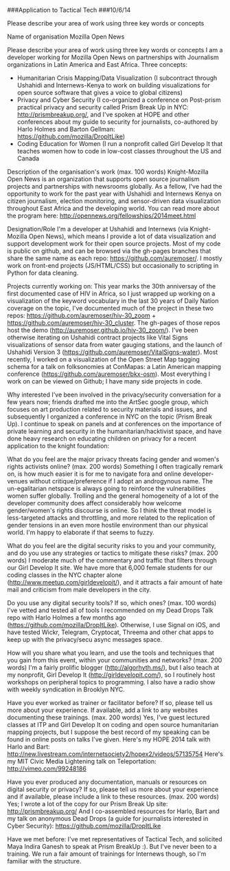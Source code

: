 ###Application to Tactical Tech
###10/6/14

Please describe your area of work using three key words or concepts


Name of organisation 
Mozilla Open News

Please describe your area of work using three key words or concepts
I am a developer working for Mozilla Open News on partnerships with Journalism organizations in Latin America and East Africa. Three concepts:
* Humanitarian Crisis Mapping/Data Visualization (I subcontract through Ushahidi and Internews-Kenya to work on building visualizations for open source software that gives a voice to global citizens)
* Privacy and Cyber Security (I co-organized a conference on Post-prism practical privacy and security called Prism Break Up in NYC: http://prismbreakup.org/, and I've spoken at HOPE and other conferences about my guide to security for journalists, co-authored by Harlo Holmes and Barton Gellman: https://github.com/mozilla/DropItLike)
* Coding Education for Women (I run a nonprofit called Girl Develop It that teaches women how to code in low-cost classes throughout the US and Canada

Description of the organisation's work (max. 100 words)
Knight-Mozilla Open News is an organization that supports open source journalism projects and partnerships with newsrooms globally. As a fellow, I've had the opportunity to work for the past year with Ushahidi and Internews Kenya on citizen journalism, election monitoring, and sensor-driven data visualization throughout East Africa and the developing world. You can read more about the program here: http://opennews.org/fellowships/2014meet.html

Designation/Role
I'm a developer at Ushahidi and Internews (via Knight-Mozilla Open News), which means I provide a lot of data visualization and support development work for their open source projects. Most of my code is public on github, and can be browsed via the gh-pages branches that share the same name as each repo: https://github.com/auremoser/. I mostly work on front-end projects (JS/HTML/CSS) but occasionally to scripting in Python for data cleaning. 

Projects currently working on: 
This year marks the 30th anniversay of the first documented case of HIV in Africa, so I just wrapped up working on a visualization of the keyword vocabulary in the last 30 years of Daily Nation coverage on the topic, I've documented much of the project in these two repos: https://github.com/auremoser/hiv-30_zoom + https://github.com/auremoser/hiv-30_cluster. The gh-pages of those repos host the demo (http://auremoser.github.io/hiv-30_zoom/). I've been otherwise iterating on Ushahidi contract projects like Vital Signs visualizations of sensor data from water gauging stations, and the launch of Ushahidi Version 3 (https://github.com/auremoser/VitalSigns-water). Most recently, I worked on a visualization of the Open Street Map tagging schema for a talk on folksonomies at ConMapas: a Latin American mapping conference (https://github.com/auremoser/bkx-osm). Most everything I work on can be viewed on Github; I have many side projects in code.

Why interested
I've been involved in the privacy/security conversation for a few years now; friends drafted me into the ArtSec google group, which focuses on art production related to security materials and issues, and subsequently I organized a conference in NYC on the topic (Prism Break Up). I continue to speak on panels and at conferences on the importance of private learning and security in the humanitarian/hacktivist space, and have done heavy research on educating children on privacy for a recent application to the knight foundation: 

What do you feel are the major privacy threats facing gender and women's rights activists online? (max. 200 words)
Something I often tragically remark on, is how much easier it is for me to navigate fora and online developer-venues without critique/preference if I adopt an androgynous name.  The un-egalitarian netspace is always going to reinforce the vulnerabilities women suffer globally. Trolling and the general homogeneity of a lot of the developer community does affect considerably how welcome gender/women's rights discourse is online. So I think the threat model is less-targeted attacks and throttling, and more related to the replication of gender tensions in an even more hostile environment than our physical world. I'm happy to elaborate if that seems to fuzzy.

What do you feel are the digital security risks to you and your community, and do you use any strategies or tactics to mitigate these risks? (max. 200 words)
I moderate much of the commentary and traffic that filters through our Girl Develop It site. We have more that 6,000 female students for our coding classes in the NYC chapter alone (http://www.meetup.com/girldevelopit/), and it attracts a fair amount of hate mail and criticism from male developers in the city. 

Do you use any digital security tools? If so, which ones? (max. 100 words)
I've vetted and tested all of tools I recommended on my Dead Drops Talk repo with Harlo Holmes a few months ago (https://github.com/mozilla/DropItLike). Otherwise, I use Signal on iOS, and have tested Wickr, Telegram, Cryptocat, Threema and other chat apps to keep up with the privacy/secu async messages space. 

How will you share what you learn, and use the tools and techniques that you gain from this event, within your communities and networks? (max. 200 words)
I'm a fairly prolific blogger (http://algorhyth.ms/), but I also teach at my nonprofit, Girl Develop It (http://girldevelopit.com/), so I routinely host workshops on peripheral topics to programming. I also have a radio show with weekly syndication in Brooklyn NYC.

Have you ever worked as trainer or facilitator before? If so, please tell us more about your experience. If available, add a link to any websites documenting these trainings. (max. 200 words)
Yes, I've guest lectured classes at ITP and Girl Develop It on coding and open source humanitarian mapping projects, but I suppose the best record of my speaking can be found in online posts on talks I've given. 
Here's my HOPE 2014 talk with Harlo and Bart: http://new.livestream.com/internetsociety2/hopex2/videos/57135754
Here's my MIT Civic Media Lightening talk on Teleportation: http://vimeo.com/99248186

Have you ever produced any documentation, manuals or resources on digital security or privacy? If so, please tell us more about your experience and if available, please include a link to these resources. (max. 200 words)
Yes; I wrote a lot of the copy for our Prism Break Up site: http://prismbreakup.org/
And I co-assembled resources for Harlo, Bart and my talk on anonymous Dead Drops (a guide for journalists interested in Cyber Security): https://github.com/mozilla/DropItLike

Have we met before:
I've met representatives of Tactical Tech, and solicited Maya Indira Ganesh to speak at Prism BreakUp :). But I've never been to a training. We run a fair amount of trainings for Internews though, so I'm familiar with the structure. 